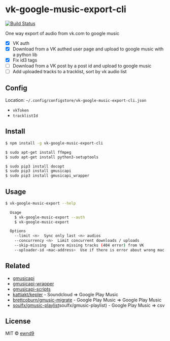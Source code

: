 # vk-google-music-export-cli

[![Build Status](https://travis-ci.org/ewnd9/vk-google-music-export-cli.svg?branch=master)](https://travis-ci.org/ewnd9/vk-google-music-export-cli)

One way export of audio from vk.com to google music

- [x] VK auth
- [x] Download from a VK authed user page and upload to google music with a python lib
- [x] Fix id3 tags
- [ ] Download from a VK post by a post id and upload to google music
- [ ] Add uploaded tracks to a tracklist, sort by vk audio list

## Config

Location: `~/.config/configstore/vk-google-music-export-cli.json`

- `vkToken`
- `tracklistId`

## Install

```sh
$ npm install -g vk-google-music-export-cli

$ sudo apt-get install ffmpeg
$ sudo apt-get install python3-setuptools

$ sudo pip3 install docopt
$ sudo pip3 install gmusicapi
$ sudo pip3 install gmusicapi_wrapper
```

## Usage

```sh
$ vk-google-music-export --help

  Usage
    $ vk-google-music-export --auth
    $ vk-google-music-export

  Options
    --limit <n>  Sync only last <n> audios
    --concurrency <n>  Limit concurrent downloads / uploads
    --skip-missing  Ignore missing tracks (404 error) from VK
    --uploader-id <mac-address>  Use if there is error about wrong mac addres
```

## Related

- [gmusicapi](https://github.com/simon-weber/gmusicapi)
- [gmusicapi-wrapper](https://github.com/thebigmunch/gmusicapi-wrapper)
- [gmusicapi-scripts](https://github.com/thebigmunch/gmusicapi-scripts)
- [kattjakt/kepler](https://github.com/Kattjakt/kepler) - Soundcloud ⇒ Google Play Music
- [brettcoburn/gmusic-migrate](https://github.com/brettcoburn/gmusic-migrate) - Google Play Music ⇒ Google Play Music
- [soulfx/gmusic-playlist](https://github.com/soulfx/gmusic-playlist)soulfx/gmusic-playlist) - Google Play Music ⇒ csv

## License

MIT © [ewnd9](http://ewnd9.com)

